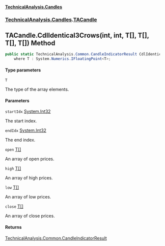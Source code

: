#### [TechnicalAnalysis.Candles](Atypical.TechnicalAnalysis.Candles.md 'Atypical.TechnicalAnalysis.Candles')
### [TechnicalAnalysis.Candles](Atypical.TechnicalAnalysis.Candles.md#TechnicalAnalysis.Candles 'TechnicalAnalysis.Candles').[TACandle](TACandle.md 'TechnicalAnalysis.Candles.TACandle')

## TACandle.CdlIdentical3Crows<T>(int, int, T[], T[], T[], T[]) Method

```csharp
public static TechnicalAnalysis.Common.CandleIndicatorResult CdlIdentical3Crows<T>(int startIdx, int endIdx, T[] open, T[] high, T[] low, T[] close)
    where T : System.Numerics.IFloatingPoint<T>;
```
#### Type parameters

<a name='TechnicalAnalysis.Candles.TACandle.CdlIdentical3Crows_T_(int,int,T[],T[],T[],T[]).T'></a>

`T`

The type of the array elements.
#### Parameters

<a name='TechnicalAnalysis.Candles.TACandle.CdlIdentical3Crows_T_(int,int,T[],T[],T[],T[]).startIdx'></a>

`startIdx` [System.Int32](https://docs.microsoft.com/en-us/dotnet/api/System.Int32 'System.Int32')

The start index.

<a name='TechnicalAnalysis.Candles.TACandle.CdlIdentical3Crows_T_(int,int,T[],T[],T[],T[]).endIdx'></a>

`endIdx` [System.Int32](https://docs.microsoft.com/en-us/dotnet/api/System.Int32 'System.Int32')

The end index.

<a name='TechnicalAnalysis.Candles.TACandle.CdlIdentical3Crows_T_(int,int,T[],T[],T[],T[]).open'></a>

`open` [T](TACandle.CdlIdentical3Crows_T_(int,int,T[],T[],T[],T[]).md#TechnicalAnalysis.Candles.TACandle.CdlIdentical3Crows_T_(int,int,T[],T[],T[],T[]).T 'TechnicalAnalysis.Candles.TACandle.CdlIdentical3Crows<T>(int, int, T[], T[], T[], T[]).T')[[]](https://docs.microsoft.com/en-us/dotnet/api/System.Array 'System.Array')

An array of open prices.

<a name='TechnicalAnalysis.Candles.TACandle.CdlIdentical3Crows_T_(int,int,T[],T[],T[],T[]).high'></a>

`high` [T](TACandle.CdlIdentical3Crows_T_(int,int,T[],T[],T[],T[]).md#TechnicalAnalysis.Candles.TACandle.CdlIdentical3Crows_T_(int,int,T[],T[],T[],T[]).T 'TechnicalAnalysis.Candles.TACandle.CdlIdentical3Crows<T>(int, int, T[], T[], T[], T[]).T')[[]](https://docs.microsoft.com/en-us/dotnet/api/System.Array 'System.Array')

An array of high prices.

<a name='TechnicalAnalysis.Candles.TACandle.CdlIdentical3Crows_T_(int,int,T[],T[],T[],T[]).low'></a>

`low` [T](TACandle.CdlIdentical3Crows_T_(int,int,T[],T[],T[],T[]).md#TechnicalAnalysis.Candles.TACandle.CdlIdentical3Crows_T_(int,int,T[],T[],T[],T[]).T 'TechnicalAnalysis.Candles.TACandle.CdlIdentical3Crows<T>(int, int, T[], T[], T[], T[]).T')[[]](https://docs.microsoft.com/en-us/dotnet/api/System.Array 'System.Array')

An array of low prices.

<a name='TechnicalAnalysis.Candles.TACandle.CdlIdentical3Crows_T_(int,int,T[],T[],T[],T[]).close'></a>

`close` [T](TACandle.CdlIdentical3Crows_T_(int,int,T[],T[],T[],T[]).md#TechnicalAnalysis.Candles.TACandle.CdlIdentical3Crows_T_(int,int,T[],T[],T[],T[]).T 'TechnicalAnalysis.Candles.TACandle.CdlIdentical3Crows<T>(int, int, T[], T[], T[], T[]).T')[[]](https://docs.microsoft.com/en-us/dotnet/api/System.Array 'System.Array')

An array of close prices.

#### Returns
[TechnicalAnalysis.Common.CandleIndicatorResult](https://docs.microsoft.com/en-us/dotnet/api/TechnicalAnalysis.Common.CandleIndicatorResult 'TechnicalAnalysis.Common.CandleIndicatorResult')